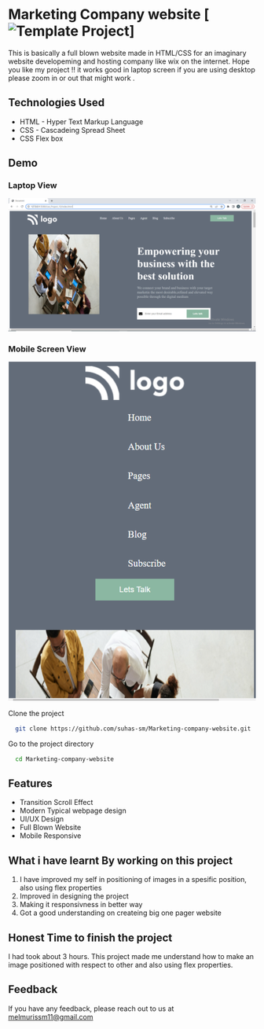 # Marketing Company website [![Template Project](https://img.shields.io/badge/Technologies%20-HTML%2FCSS-brightgreen)]

This is basically a full blown website made in HTML/CSS for an imaginary website developeming and hosting company like wix on the internet. 
Hope you like my project !! it works good in laptop screen if you are using desktop please zoom in or out that might work .

## Technologies Used
  - HTML - Hyper Text Markup Language
  - CSS - Cascadeing Spread Sheet
  - CSS Flex box

## Demo
### Laptop View
![page-img](./images/page_img_1.PNG)

### Mobile Screen View
![responsive_screen-1](./images/responsive_1.PNG)


Clone the project

```bash
  git clone https://github.com/suhas-sm/Marketing-company-website.git
```

Go to the project directory

```bash
  cd Marketing-company-website
```
## Features

- Transition Scroll Effect
- Modern Typical webpage design
- UI/UX Design
- Full Blown Website
- Mobile Responsive

## What i have learnt By working on this project
1. I have improved my self in positioning of images in a spesific position, also using flex properties
2. Improved in designing the project
3. Making it responsivness in better way
4. Got a good understanding on createing big one pager website

## Honest Time to finish the project

I had took about 3 hours. This project made me understand how to make an image positioned with respect to other and also using flex properties.

## Feedback

If you have any feedback, please reach out to us at melmurissm11@gmail.com
